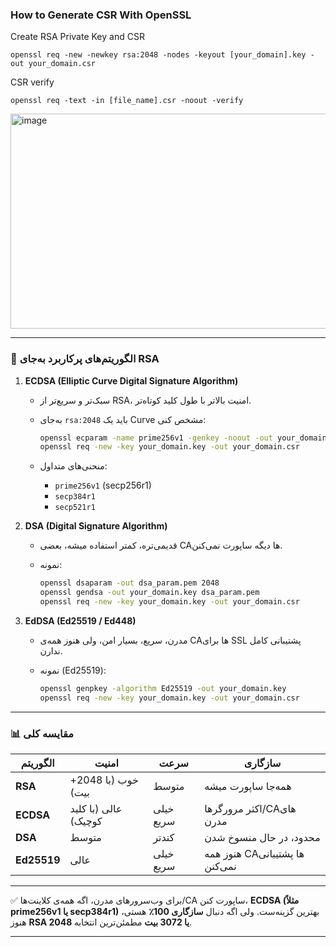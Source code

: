 
### How to Generate CSR With OpenSSL

Create RSA Private Key and CSR
```
openssl req -new -newkey rsa:2048 -nodes -keyout [your_domain].key -out your_domain.csr
```
CSR verify
```
openssl req -text -in [file_name].csr -noout -verify
```
<img width="757" height="344" alt="image" src="https://github.com/user-attachments/assets/630bd27f-8166-45fc-99d9-61f441c4ee2f" />




---

### 🔑 الگوریتم‌های پرکاربرد به‌جای RSA

1. **ECDSA (Elliptic Curve Digital Signature Algorithm)**

   * سبک‌تر و سریع‌تر از RSA، امنیت بالاتر با طول کلید کوتاه‌تر.
   * به‌جای `rsa:2048` باید یک Curve مشخص کنی:

     ```bash
     openssl ecparam -name prime256v1 -genkey -noout -out your_domain.key
     openssl req -new -key your_domain.key -out your_domain.csr
     ```
   * منحنی‌های متداول:

     * `prime256v1` (secp256r1)
     * `secp384r1`
     * `secp521r1`

2. **DSA (Digital Signature Algorithm)**

   * قدیمی‌تره، کمتر استفاده میشه، بعضی CAها دیگه ساپورت نمی‌کنن.
   * نمونه:

     ```bash
     openssl dsaparam -out dsa_param.pem 2048
     openssl gendsa -out your_domain.key dsa_param.pem
     openssl req -new -key your_domain.key -out your_domain.csr
     ```

3. **EdDSA (Ed25519 / Ed448)**

   * مدرن، سریع، بسیار امن، ولی هنوز همه‌ی CAها برای SSL پشتیبانی کامل ندارن.
   * نمونه (Ed25519):

     ```bash
     openssl genpkey -algorithm Ed25519 -out your_domain.key
     openssl req -new -key your_domain.key -out your_domain.csr
     ```

---

### 📊 مقایسه کلی

| الگوریتم    | امنیت                | سرعت      | سازگاری                        |
| ----------- | -------------------- | --------- | ------------------------------ |
| **RSA**     | خوب (با 2048+ بیت)   | متوسط     | همه‌جا ساپورت میشه             |
| **ECDSA**   | عالی (با کلید کوچیک) | خیلی سریع | اکثر مرورگرها/CAهای مدرن       |
| **DSA**     | متوسط                | کندتر     | محدود، در حال منسوخ شدن        |
| **Ed25519** | عالی                 | خیلی سریع | هنوز همه CAها پشتیبانی نمی‌کنن |

---

✅ برای وب‌سرورهای مدرن، اگه همه‌ی کلاینت‌ها/CA ساپورت کنن، **ECDSA (مثلاً prime256v1 یا secp384r1)** بهترین گزینه‌ست.
ولی اگه دنبال **سازگاری 100٪** هستی، هنوز **RSA 2048 یا 3072 بیت** مطمئن‌ترین انتخابه.

---
